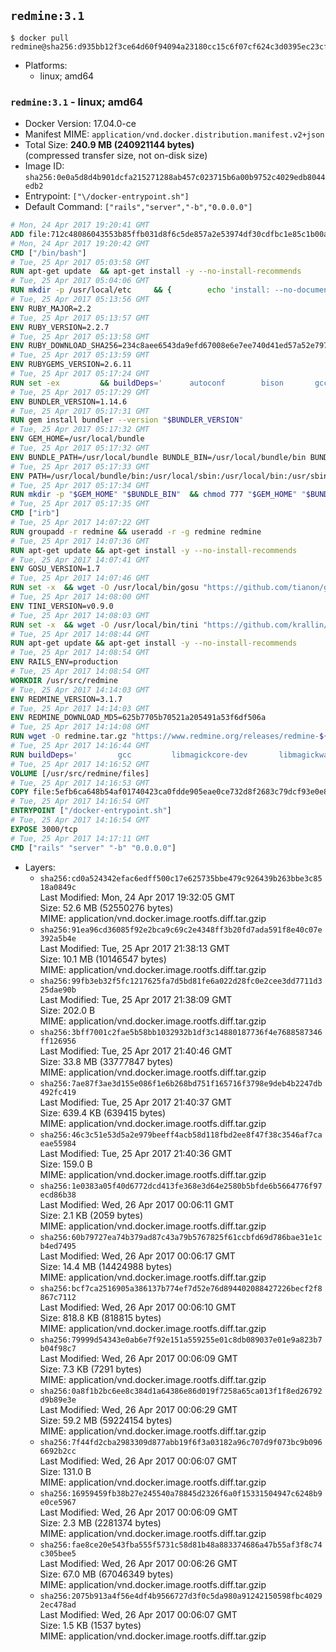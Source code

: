 ## `redmine:3.1`

```console
$ docker pull redmine@sha256:d935bb12f3ce64d60f94094a23180cc15c6f07cf624c3d0395ec23cf3360b1c6
```

-	Platforms:
	-	linux; amd64

### `redmine:3.1` - linux; amd64

-	Docker Version: 17.04.0-ce
-	Manifest MIME: `application/vnd.docker.distribution.manifest.v2+json`
-	Total Size: **240.9 MB (240921144 bytes)**  
	(compressed transfer size, not on-disk size)
-	Image ID: `sha256:0e0a5d8d4b901dcfa215271288ab457c023715b6a00b9752c4029edb8044edb2`
-	Entrypoint: `["\/docker-entrypoint.sh"]`
-	Default Command: `["rails","server","-b","0.0.0.0"]`

```dockerfile
# Mon, 24 Apr 2017 19:20:41 GMT
ADD file:712c48086043553b85ffb031d8f6c5de857a2e53974df30cdfbc1e85c1b00a25 in / 
# Mon, 24 Apr 2017 19:20:42 GMT
CMD ["/bin/bash"]
# Tue, 25 Apr 2017 05:03:58 GMT
RUN apt-get update 	&& apt-get install -y --no-install-recommends 		bzip2 		ca-certificates 		libffi-dev 		libgdbm3 		libssl-dev 		libyaml-dev 		procps 		zlib1g-dev 	&& rm -rf /var/lib/apt/lists/*
# Tue, 25 Apr 2017 05:04:06 GMT
RUN mkdir -p /usr/local/etc 	&& { 		echo 'install: --no-document'; 		echo 'update: --no-document'; 	} >> /usr/local/etc/gemrc
# Tue, 25 Apr 2017 05:13:56 GMT
ENV RUBY_MAJOR=2.2
# Tue, 25 Apr 2017 05:13:57 GMT
ENV RUBY_VERSION=2.2.7
# Tue, 25 Apr 2017 05:13:58 GMT
ENV RUBY_DOWNLOAD_SHA256=234c8aee6543da9efd67008e6e7ee740d41ed57a52e797f65043c3b5ec3bcb53
# Tue, 25 Apr 2017 05:13:59 GMT
ENV RUBYGEMS_VERSION=2.6.11
# Tue, 25 Apr 2017 05:17:24 GMT
RUN set -ex 		&& buildDeps=' 		autoconf 		bison 		gcc 		libbz2-dev 		libgdbm-dev 		libglib2.0-dev 		libncurses-dev 		libreadline-dev 		libxml2-dev 		libxslt-dev 		make 		ruby 		wget 		xz-utils 	' 	&& apt-get update 	&& apt-get install -y --no-install-recommends $buildDeps 	&& rm -rf /var/lib/apt/lists/* 		&& wget -O ruby.tar.xz "https://cache.ruby-lang.org/pub/ruby/${RUBY_MAJOR%-rc}/ruby-$RUBY_VERSION.tar.xz" 	&& echo "$RUBY_DOWNLOAD_SHA256 *ruby.tar.xz" | sha256sum -c - 		&& mkdir -p /usr/src/ruby 	&& tar -xJf ruby.tar.xz -C /usr/src/ruby --strip-components=1 	&& rm ruby.tar.xz 		&& cd /usr/src/ruby 		&& { 		echo '#define ENABLE_PATH_CHECK 0'; 		echo; 		cat file.c; 	} > file.c.new 	&& mv file.c.new file.c 		&& autoconf 	&& ./configure --disable-install-doc --enable-shared 	&& make -j"$(nproc)" 	&& make install 		&& apt-get purge -y --auto-remove $buildDeps 	&& cd / 	&& rm -r /usr/src/ruby 		&& gem update --system "$RUBYGEMS_VERSION"
# Tue, 25 Apr 2017 05:17:29 GMT
ENV BUNDLER_VERSION=1.14.6
# Tue, 25 Apr 2017 05:17:31 GMT
RUN gem install bundler --version "$BUNDLER_VERSION"
# Tue, 25 Apr 2017 05:17:32 GMT
ENV GEM_HOME=/usr/local/bundle
# Tue, 25 Apr 2017 05:17:32 GMT
ENV BUNDLE_PATH=/usr/local/bundle BUNDLE_BIN=/usr/local/bundle/bin BUNDLE_SILENCE_ROOT_WARNING=1 BUNDLE_APP_CONFIG=/usr/local/bundle
# Tue, 25 Apr 2017 05:17:33 GMT
ENV PATH=/usr/local/bundle/bin:/usr/local/sbin:/usr/local/bin:/usr/sbin:/usr/bin:/sbin:/bin
# Tue, 25 Apr 2017 05:17:34 GMT
RUN mkdir -p "$GEM_HOME" "$BUNDLE_BIN" 	&& chmod 777 "$GEM_HOME" "$BUNDLE_BIN"
# Tue, 25 Apr 2017 05:17:35 GMT
CMD ["irb"]
# Tue, 25 Apr 2017 14:07:22 GMT
RUN groupadd -r redmine && useradd -r -g redmine redmine
# Tue, 25 Apr 2017 14:07:36 GMT
RUN apt-get update && apt-get install -y --no-install-recommends 		ca-certificates 		wget 	&& rm -rf /var/lib/apt/lists/*
# Tue, 25 Apr 2017 14:07:41 GMT
ENV GOSU_VERSION=1.7
# Tue, 25 Apr 2017 14:07:46 GMT
RUN set -x 	&& wget -O /usr/local/bin/gosu "https://github.com/tianon/gosu/releases/download/$GOSU_VERSION/gosu-$(dpkg --print-architecture)" 	&& wget -O /usr/local/bin/gosu.asc "https://github.com/tianon/gosu/releases/download/$GOSU_VERSION/gosu-$(dpkg --print-architecture).asc" 	&& export GNUPGHOME="$(mktemp -d)" 	&& gpg --keyserver ha.pool.sks-keyservers.net --recv-keys B42F6819007F00F88E364FD4036A9C25BF357DD4 	&& gpg --batch --verify /usr/local/bin/gosu.asc /usr/local/bin/gosu 	&& rm -r "$GNUPGHOME" /usr/local/bin/gosu.asc 	&& chmod +x /usr/local/bin/gosu 	&& gosu nobody true
# Tue, 25 Apr 2017 14:08:00 GMT
ENV TINI_VERSION=v0.9.0
# Tue, 25 Apr 2017 14:08:03 GMT
RUN set -x 	&& wget -O /usr/local/bin/tini "https://github.com/krallin/tini/releases/download/$TINI_VERSION/tini" 	&& wget -O /usr/local/bin/tini.asc "https://github.com/krallin/tini/releases/download/$TINI_VERSION/tini.asc" 	&& export GNUPGHOME="$(mktemp -d)" 	&& gpg --keyserver ha.pool.sks-keyservers.net --recv-keys 6380DC428747F6C393FEACA59A84159D7001A4E5 	&& gpg --batch --verify /usr/local/bin/tini.asc /usr/local/bin/tini 	&& rm -r "$GNUPGHOME" /usr/local/bin/tini.asc 	&& chmod +x /usr/local/bin/tini 	&& tini -h
# Tue, 25 Apr 2017 14:08:44 GMT
RUN apt-get update && apt-get install -y --no-install-recommends 		imagemagick 		libmysqlclient18 		libpq5 		libsqlite3-0 				bzr 		git 		mercurial 		openssh-client 		subversion 	&& rm -rf /var/lib/apt/lists/*
# Tue, 25 Apr 2017 14:08:54 GMT
ENV RAILS_ENV=production
# Tue, 25 Apr 2017 14:08:54 GMT
WORKDIR /usr/src/redmine
# Tue, 25 Apr 2017 14:14:03 GMT
ENV REDMINE_VERSION=3.1.7
# Tue, 25 Apr 2017 14:14:03 GMT
ENV REDMINE_DOWNLOAD_MD5=625b7705b70521a205491a53f6df506a
# Tue, 25 Apr 2017 14:14:08 GMT
RUN wget -O redmine.tar.gz "https://www.redmine.org/releases/redmine-${REDMINE_VERSION}.tar.gz" 	&& echo "$REDMINE_DOWNLOAD_MD5 redmine.tar.gz" | md5sum -c - 	&& tar -xvf redmine.tar.gz --strip-components=1 	&& rm redmine.tar.gz files/delete.me log/delete.me 	&& mkdir -p tmp/pdf public/plugin_assets 	&& chown -R redmine:redmine ./
# Tue, 25 Apr 2017 14:16:44 GMT
RUN buildDeps=' 		gcc 		libmagickcore-dev 		libmagickwand-dev 		libmysqlclient-dev 		libpq-dev 		libsqlite3-dev 		make 		patch 	' 	&& set -ex 	&& apt-get update && apt-get install -y $buildDeps --no-install-recommends 	&& rm -rf /var/lib/apt/lists/* 	&& bundle install --without development test 	&& for adapter in mysql2 postgresql sqlite3; do 		echo "$RAILS_ENV:" > ./config/database.yml; 		echo "  adapter: $adapter" >> ./config/database.yml; 		bundle install --without development test; 	done 	&& rm ./config/database.yml 	&& apt-get purge -y --auto-remove $buildDeps
# Tue, 25 Apr 2017 14:16:52 GMT
VOLUME [/usr/src/redmine/files]
# Tue, 25 Apr 2017 14:16:53 GMT
COPY file:5efb6ca648b54af01740423ca0fdde905eae0ce732d8f2683c79dcf93e0e86c5 in / 
# Tue, 25 Apr 2017 14:16:54 GMT
ENTRYPOINT ["/docker-entrypoint.sh"]
# Tue, 25 Apr 2017 14:16:54 GMT
EXPOSE 3000/tcp
# Tue, 25 Apr 2017 14:17:11 GMT
CMD ["rails" "server" "-b" "0.0.0.0"]
```

-	Layers:
	-	`sha256:cd0a524342efac6edff500c17e625735bbe479c926439b263bbe3c8518a0849c`  
		Last Modified: Mon, 24 Apr 2017 19:32:05 GMT  
		Size: 52.6 MB (52550276 bytes)  
		MIME: application/vnd.docker.image.rootfs.diff.tar.gzip
	-	`sha256:91ea96cd36085f92e2bca9c69c2e4348ff3b20fd7ada591f8e40c07e392a5b4e`  
		Last Modified: Tue, 25 Apr 2017 21:38:13 GMT  
		Size: 10.1 MB (10146547 bytes)  
		MIME: application/vnd.docker.image.rootfs.diff.tar.gzip
	-	`sha256:99fb3eb32f5fc1217625fa7d5bd81fe6a022d28fc0e2cee3dd7711d325dae90b`  
		Last Modified: Tue, 25 Apr 2017 21:38:09 GMT  
		Size: 202.0 B  
		MIME: application/vnd.docker.image.rootfs.diff.tar.gzip
	-	`sha256:3bff7001c2fae5b58bb1032932b1df3c14880187736f4e7688587346ff126956`  
		Last Modified: Tue, 25 Apr 2017 21:40:46 GMT  
		Size: 33.8 MB (33777847 bytes)  
		MIME: application/vnd.docker.image.rootfs.diff.tar.gzip
	-	`sha256:7ae87f3ae3d155e086f1e6b268bd751f165716f3798e9deb4b2247db492fc419`  
		Last Modified: Tue, 25 Apr 2017 21:40:37 GMT  
		Size: 639.4 KB (639415 bytes)  
		MIME: application/vnd.docker.image.rootfs.diff.tar.gzip
	-	`sha256:46c3c51e53d5a2e979beeff4acb58d118fbd2ee8f47f38c3546af7caeae55984`  
		Last Modified: Tue, 25 Apr 2017 21:40:36 GMT  
		Size: 159.0 B  
		MIME: application/vnd.docker.image.rootfs.diff.tar.gzip
	-	`sha256:1e0383a05f40d6772dcd413fe368e3d64e2580b5bfde6b5664776f97ecd86b38`  
		Last Modified: Wed, 26 Apr 2017 00:06:11 GMT  
		Size: 2.1 KB (2059 bytes)  
		MIME: application/vnd.docker.image.rootfs.diff.tar.gzip
	-	`sha256:60b79727ea74b379ad87c43a79b5767825f61ccbfd69d786bae31e1cb4ed7495`  
		Last Modified: Wed, 26 Apr 2017 00:06:17 GMT  
		Size: 14.4 MB (14424988 bytes)  
		MIME: application/vnd.docker.image.rootfs.diff.tar.gzip
	-	`sha256:bcf7ca2516905a386137b774ef7d52e76d894402088427226becf2f8867c7112`  
		Last Modified: Wed, 26 Apr 2017 00:06:10 GMT  
		Size: 818.8 KB (818815 bytes)  
		MIME: application/vnd.docker.image.rootfs.diff.tar.gzip
	-	`sha256:79999d54343e0ab6e7f92e151a559255e01c8db089037e01e9a823b7b04f98c7`  
		Last Modified: Wed, 26 Apr 2017 00:06:09 GMT  
		Size: 7.3 KB (7291 bytes)  
		MIME: application/vnd.docker.image.rootfs.diff.tar.gzip
	-	`sha256:0a8f1b2bc6ee8c384d1a64386e86d019f7258a65ca013f1f8ed26792d9b89e3e`  
		Last Modified: Wed, 26 Apr 2017 00:06:29 GMT  
		Size: 59.2 MB (59224154 bytes)  
		MIME: application/vnd.docker.image.rootfs.diff.tar.gzip
	-	`sha256:7f44fd2cba2983309d877abb19f6f3a03182a96c707d9f073bc9b0966692b2cc`  
		Last Modified: Wed, 26 Apr 2017 00:06:07 GMT  
		Size: 131.0 B  
		MIME: application/vnd.docker.image.rootfs.diff.tar.gzip
	-	`sha256:16959459fb38b27e245540a78845d2326f6a0f15331504947c6248b9e0ce5967`  
		Last Modified: Wed, 26 Apr 2017 00:06:09 GMT  
		Size: 2.3 MB (2281374 bytes)  
		MIME: application/vnd.docker.image.rootfs.diff.tar.gzip
	-	`sha256:fae8ce20e543fba555f5731c58d81b48a883374686a47b55af3f8c74c305bee5`  
		Last Modified: Wed, 26 Apr 2017 00:06:26 GMT  
		Size: 67.0 MB (67046349 bytes)  
		MIME: application/vnd.docker.image.rootfs.diff.tar.gzip
	-	`sha256:2075b913a4f56e4df4b9566727d3f0c5da980a91242150598fbc40292ec478ad`  
		Last Modified: Wed, 26 Apr 2017 00:06:07 GMT  
		Size: 1.5 KB (1537 bytes)  
		MIME: application/vnd.docker.image.rootfs.diff.tar.gzip
